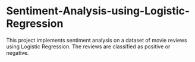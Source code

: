 # Sentiment-Analysis-using-Logistic-Regression
This project implements sentiment analysis on a dataset of movie reviews using Logistic Regression. The reviews are classified as positive or negative.
